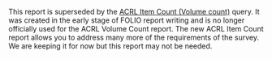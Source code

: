 This report is superseded by the [ACRL Item Count (Volume count)](https://github.com/NancyBolduc/folio-analytics/tree/master/sql/report_queries/item_count) query. It was created in the early stage of FOLIO report writing and is no longer officially used for the ACRL Volume Count report. 
The new ACRL Item Count report allows you to address many more of the requirements of the survey.
We are keeping it for now but this report may not be needed.


